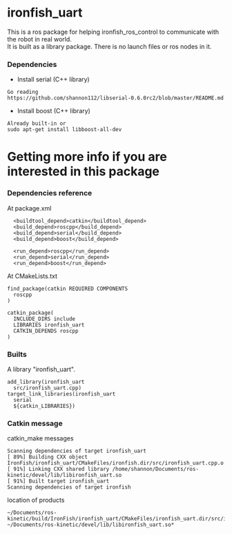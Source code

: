 # ironfish_uart
This is a ros package for helping ironfish_ros_control to communicate with the robot in real world.  
It is built as a library package. There is no launch files or ros nodes in it.  

### Dependencies
* Install serial (C++ library)
```
Go reading
https://github.com/shannon112/libserial-0.6.0rc2/blob/master/README.md
```
* Install boost (C++ library)
```
Already built-in or
sudo apt-get install libboost-all-dev
```
# Getting more info if you are interested in this package
### Dependencies reference
At package.xml
```
  <buildtool_depend>catkin</buildtool_depend>
  <build_depend>roscpp</build_depend>
  <build_depend>serial</build_depend>
  <build_depend>boost</build_depend>

  <run_depend>roscpp</run_depend>
  <run_depend>serial</run_depend>
  <run_depend>boost</run_depend>
```
At CMakeLists.txt
```
find_package(catkin REQUIRED COMPONENTS
  roscpp
)

catkin_package(
  INCLUDE_DIRS include
  LIBRARIES ironfish_uart
  CATKIN_DEPENDS roscpp
)
```

### Builts
A library "ironfish_uart".
```
add_library(ironfish_uart
  src/ironfish_uart.cpp)
target_link_libraries(ironfish_uart
  serial
  ${catkin_LIBRARIES})
```

### Catkin message
catkin_make messages
```
Scanning dependencies of target ironfish_uart
[ 89%] Building CXX object IronFish/ironfish_uart/CMakeFiles/ironfish.dir/src/ironfish_uart.cpp.o
[ 91%] Linking CXX shared library /home/shannon/Documents/ros-kinetic/devel/lib/libironfish_uart.so
[ 91%] Built target ironfish_uart
Scanning dependencies of target ironfish
```
location of products
```
~/Documents/ros-kinetic/build/IronFish/ironfish_uart/CMakeFiles/ironfish_uart.dir/src/ironfish_uart.cpp.o*
~/Documents/ros-kinetic/devel/lib/libironfish_uart.so*
```

